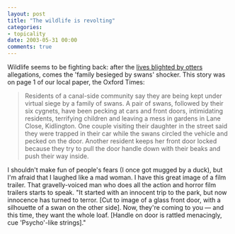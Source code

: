 ```yaml
---
layout: post
title: "The wildlife is revolting"
categories:
- topicality
date: 2003-05-31 00:00
comments: true
---
```


<p>Wildlife seems to be fighting back: after the <a href="http://www.rousette.org.uk/blog/archives/an-extraordinary-phrase/" title="An extraordinary phrase">lives blighted by otters</a> allegations, comes the 'family besieged by swans' shocker. This story was on page 1 of our local paper, the Oxford Times:</p>

<blockquote>Residents of a canal-side community say they are being kept under virtual siege by a family of swans.
A pair of swans, followed by their six cygnets, have been pecking at cars and front doors, intimidating residents, terrifying children and leaving a mess in gardens in Lane Close, Kidlington.
One couple visiting their daughter in the street said they were trapped in their car while the swans circled the vehicle and pecked on the door.
Another resident keeps her front door locked because they try to pull the door handle down with their beaks and push their way inside.</blockquote>

<p>I shouldn't make fun of people's fears (I once got mugged by a duck), but I'm afraid that I laughed like a mad woman. I have this great image of a film trailer. That gravelly-voiced man who does all the action and horror film trailers starts to speak. "It started with an innocent trip to the park, but now innocence has turned to terror. [Cut to image of a glass front door, with a silhouette of a swan on the other side]. Now, they're coming to you &mdash; and this time, they want the whole loaf. [Handle on door is rattled menacingly, cue 'Psycho'-like strings]."</p>


